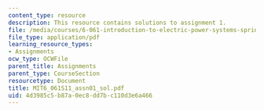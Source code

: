 ```yaml
---
content_type: resource
description: This resource contains solutions to assignment 1.
file: /media/courses/6-061-introduction-to-electric-power-systems-spring-2011/4d3985c5b87a0ec8dd7bc110d3e6a466_MIT6_061S11_assn01_sol.pdf
file_type: application/pdf
learning_resource_types:
- Assignments
ocw_type: OCWFile
parent_title: Assignments
parent_type: CourseSection
resourcetype: Document
title: MIT6_061S11_assn01_sol.pdf
uid: 4d3985c5-b87a-0ec8-dd7b-c110d3e6a466
---
```

